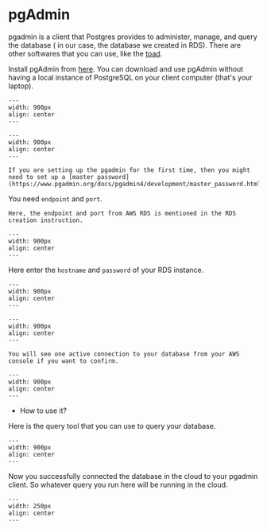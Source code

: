 # pgAdmin

pgadmin is a client that Postgres provides to administer, manage, and query the database ( in our case, the database we created in RDS). There are other softwares that you can use, like the [toad](https://www.quest.com/landing/toad-for-sql-administration/?gclid=Cj0KCQiAy4eNBhCaARIsAFDVtI2MaI13ZasUviGbi0Yiei2wnI-5hDhnFYC1idlqsfKk4UIMGt9vMcgaAgicEALw_wcB&gclsrc=aw.ds).


Install pgAdmin from [here](https://www.pgadmin.org/download/). You can download and use pgAdmin without having a local instance of PostgreSQL on your client computer (that's your laptop).

```{figure} img/pg1.png
---
width: 900px
align: center
---
```

```{figure} img/pg2.png
---
width: 900px
align: center
---
```

```{note}
If you are setting up the pgadmin for the first time, then you might need to set up a [master password](https://www.pgadmin.org/docs/pgadmin4/development/master_password.html)
```

You need `endpoint` and `port`. 

```{hint}
Here, the endpoint and port from AWS RDS is mentioned in the RDS creation instruction.
```

```{figure} img/pg3.png
---
width: 900px
align: center
---
```

Here enter the `hostname` and `password` of your RDS instance. 


```{figure} img/pg4.png
---
width: 900px
align: center
---
```


```{figure} img/pg5.png
---
width: 900px
align: center
---
```

```{attention}
You will see one active connection to your database from your AWS console if you want to confirm.
```

```{figure} img/pg6.png
---
width: 900px
align: center
---
```

- How to use it?

Here is the query tool that you can use to query your database.

```{figure} img/pg7.png
---
width: 900px
align: center
---
```

Now you successfully connected the database in the cloud to your pgadmin client. So whatever query you run here will be running in the cloud.

```{figure} img/connectionb3.png
---
width: 250px
align: center
---
```